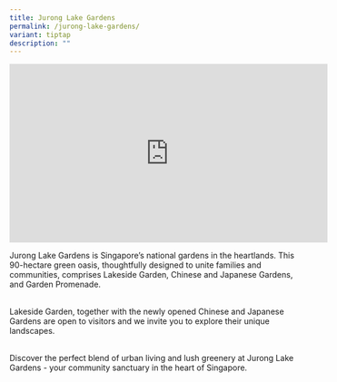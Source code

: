 ```yaml
---
title: Jurong Lake Gardens
permalink: /jurong-lake-gardens/
variant: tiptap
description: ""
---
```

<div class="iframe-wrapper">
<iframe height="315" width="560" allowfullscreen="true" frameborder="0" src="https://www.youtube.com/embed/wW2IUERkvzo?si=AWDPEnDBMLPIdBCl"></iframe>
</div>
<p></p>
<p>Jurong Lake Gardens is Singapore’s national gardens in the heartlands.
This 90-hectare green oasis, thoughtfully designed to unite families and
communities, comprises Lakeside Garden, Chinese and Japanese Gardens, and
Garden Promenade.</p>
<p>
<br>Lakeside Garden, together with the newly opened Chinese and Japanese Gardens
are open to visitors and we invite you to explore their unique landscapes.</p>
<p>
<br>Discover the perfect blend of urban living and lush greenery at Jurong
Lake Gardens - your community sanctuary in the heart of Singapore.&nbsp;</p>
<p></p>